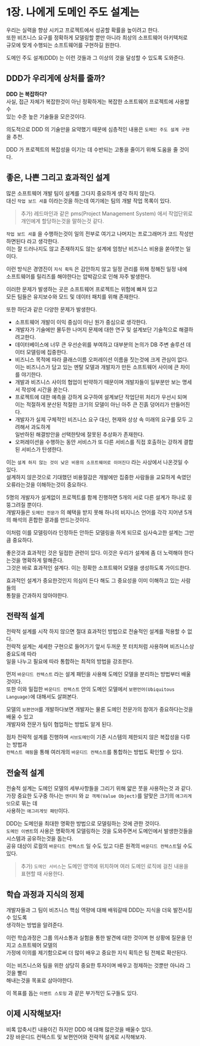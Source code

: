 # 1장. 나에게 도메인 주도 설계는

우리는 실력을 향상 시키고 프로젝트에서 성공할 확률을 높이려고 한다.  
또한 비즈니스 요구를 정확하게 모델링할 뿐만 아니라 최상의 소프트웨어 아키텍처로  
규모에 맞게 수행되는 소프트웨어를 구현하길 원한다.

도메인 주도 설계(DDD) 는 이런 것들과 그 이상의 것을 달성할 수 있도록 도와준다.

## DDD가 우리게에 상처를 줄까?

**DDD 는 복잡하다?**  
사실, 접근 자체가 복잡한것이 아닌 정확하게는 복잡한 소프트웨어 프로젝트에 사용할 수  
있는 수준 높은 기술들을 모은것이다. 

의도적으로 DDD 의 기술만을 요약했기 때문에 심층적인 내용은 `도메인 주도 설계 구현` 을 추천.

DDD 가 프로젝트의 복잡성을 이기는 데 수반되는 고통을 줄이기 위해 도움을 줄 것이다.

## 좋은, 나쁜 그리고 효과적인 설계

많은 소프트웨어 개발 팀이 설계를 그다지 중요하게 생각 하지 않는다.  
대신 `작업 보드 셔플` 이라는것을 하는데 여기에는 팀의 개발 작업 목록이 있다.
> 추가) 레드마인과 같은 pms(Project Management System) 에서 작업단위로 개인에게 할당하는것을 말하는것 같다.

`작업 보드 셔플` 을 수행하는것이 일의 전부로 여기고 나머지는 프로그래머가 코드 작성만 하면된다 라고 생각한다.  
이는 잘 드러나지도 않고 존재하지도 않는 설계에 엄청난 비즈니스 비용을 쏟아붓는 일이다.

이런 방식은 경영진이 `지식 획득` 은 감안하지 않고 일정 관리를 위해 정해진 일정 내에  
소프트웨어를 릴리즈를 해야한다는 압박감으로 인해 자주 발생한다.

이러한 문제가 발생하는 곳은 소프트웨어 프로젝트는 위험에 빠져 있고  
모든 팀들은 유지보수와 모드 및 데이터 패치를 위해 존재한다.

또한 하단과 같은 다양한 문제가 발생한다.

- 소프트웨어 개발이 이익 중심이 아닌 원가 중심으로 생각한다.
- 개발자가 기술에만 몰두한 나머지 문제에 대한 연구 및 설계보단 기술적으로 해결하려고한다.
- 데이터베이스에 너무 큰 우선순위를 부여하고 대부분의 논의가 DB 주변 솔루션 데이터 모델링에 집중한다.
- 비즈니스 목적에 따라 클래스이름 오퍼레이션 이름을 짓는것에 크게 관심이 없다.  
  이는 비즈니스가 담고 있는 멘탈 모델과 개발자가 만든 소프트웨어 사이에 큰 차이를 야기한다.
- 개발과 비즈니스 사이의 협업이 빈약하기 때문이며 개발자들이 일부분만 보는 명세서 작성에 시간을 쏟는다.
- 프로젝트에 대한 예측을 강하게 요구하여 설계보단 작업단위 처리가 우선시 되며  
  이는 적절하게 분산된 적절한 크기의 모델이 아닌 아주 큰 진흙 덩어리가 만들어진다.
- 개발자가 실제 구체적인 비즈니스 요구 대신, 현재와 상상 속 미래의 요구를 모두 고려해서 과도하게  
  일반하된 해결방안을 선택한탓에 잘못된 추상화가 존재한다.
- 오퍼레이션을 수행하는 동안 서비스가 또 다른 서비스를 직접 호출하는 강하게 결합된 서비스가 탄생한다.

이는 `설계 하지 않는 것이 낮은 비용의 소프트웨어로 이어진다` 라는 사상에서 나온것일 수 있다.  
설계하지 않은것으로 기대했던 비용절감은 개발에만 집중한 사람들을 교묘하게 속였던 오류라는것을 이해하는것이 중요하다.

5명의 개발자가 설계없이 프로젝트를 함께 진행하면 5개의 서로 다른 설계가 하나로 뭉뚱그려질 뿐이다.  
개발자들은 `도메인 전문가` 의 혜택을 받지 못해 하나의 비지니스 언어를 각각 지어낸 5개의 해석의 혼합한 결과를 만드는것이다.

이처럼 이를 모델링이라 인정하든 안하든 모델링을 하게 되므로 심사숙고한 설계는 그만큼 중요하다.

좋은것과 효과적인 것은 밀접한 관련이 있다. 이것은 우리가 설계에 좀 더 노력해야 한다는것을 명확하게 말해준다.  
그것은 바로 효과적인 설계다. 이는 정확한 소프트웨어 모델을 생성하도록 가이드한다.

효과적인 설계가 중요한것인지 의심이 든다 해도 그 중요성을 이미 이해하고 있는 사람들의  
통찰을 간과하지 않아야한다.

## 전략적 설계

전략적 설계를 시작 하지 않으면 절대 효과적인 방법으로 전술적인 설계를 적용할 수 없다.  
전략적 설계는 세세한 구현으로 들어가기 앞서 두꺼운 붓 터치처럼 사용하며  비즈니스상 중요도에 따라  
일을 나누고 필요에 따라 통합하는 최적의 방법을 강조한다.

먼저 `바운디드 컨텍스트` 라는 설계 패턴을 사용해 도메인 모델을 분리하는 방법부터 배울것이다.  
또한 이와 밀접한 `바운디드 컨텍스트` 안의 도메인 모델에서 `보편언어(Ubiquitous Language)`에 대해서도 살펴본다.

모델의 `보편언어`를 개발하다보면 개발자는 물론 도메인 전문가의 참여가 중요하다는것을 배울 수 있고  
개발자와 전문가 팀이 협업하는 방법도 알게 된다.

점차 전략적 설계를 진행하며 `서브도메인`이 기존 시스템의 제한되지 않은 복잡성을 다루는 방법과  
`컨텍스트 매핑`을 통해 여러개의 `바운디드 컨텍스트`를 통합하는 방법도 확인할 수 있다.  

## 전술적 설계

전술적 설계는 도메인 모델의 세부사항들을 그리기 위해 얇은 붓을 사용하는것 과 같다.  
가장 중요한 도구중 하나는 `엔티티` 와 `값 객체(Value Object)`를 알맞은 크기의 `애그리게잇`으로 묶는 데  
사용하는 `애그리게잇 패턴`이다.

DDD는 도메인을 최대한 명확한 방법으로 모델링하는 것에 관한 것이다.  
`도메인 이벤트`의 사용은 명확하게 모델링하는 것을 도와주면서 도메인에서 발생한것들을 시스템과 공유하는것을 돕는다.  
공유 대상이 로컬의 `바운디드 컨텍스트` 일 수도 있고 다른 원격의 `바운디드 컨텍스트`일 수도 있다.

>추가) `도메인 서비스`는 도메인 영역에 위치하며 여러 도메인 로직에 걸친 내용을 표현할 때 사용한다.

## 학습 과정과 지식의 정제

개발자들과 그 팀이 비즈니스 핵심 역량에 대해 배워갈때 DDD는 지식을 더욱 발전시킬수 있도록  
생각하는 방법을 알려준다.  

이런 학습과정은 그룹 의사소통과 실험을 통한 발견에 대한 것이며 현 상황에 질문을 던지고 소프트웨어 모델의  
가정에 이의를 제기함으로써 더 많이 배우고 중요한 지식 획득은 팀 전체로 확산된다.

이는 비즈니스와 팀을 위한 상당히 중요한 투자이며 배우고 정제하는 것뿐만 아니라 그것을 빨리  
해내는것을 목표로 삼아야한다.  

이 목표를 돕는 `이벤트 스토밍` 과 같은 부가적인 도구들도 있다.

## 이제 시작해보자!

비록 압축시킨 내용이긴 하지만 DDD 에 대해 많은것을 배울수 있다.  
2장 바운디드 컨텍스트 및 보편언어와 전략적 설게로 시작해보자.

